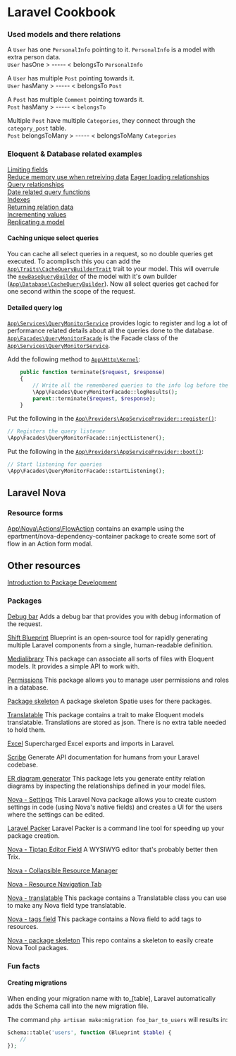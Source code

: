 # Laravel Cookbook

### Used models and there relations
A ```User``` has one ```PersonalInfo``` pointing to it. ```PersonalInfo``` is a model with extra person data.   
```User``` hasOne > ----- < belongsTo ```PersonalInfo```   

A ```User``` has multiple ```Post``` pointing towards it.   
```User``` hasMany > ----- < belongsTo ```Post```   

A ```Post``` has multiple ```Comment``` pointing towards it.   
```Post``` hasMany > ----- < ```belongsTo```   

Multiple ```Post``` have multiple ```Categories```, they connect through the ```category_post``` table.    
```Post``` belongsToMany > ----- < belongsToMany ```Categories``` 

### Eloquent & Database related examples
[Limiting fields](https://github.com/jivanrij/laravel-cookbook/blob/main/app/Services/PostService.php#L20)    
[Reduce memory use when retreiving data](https://github.com/jivanrij/laravel-cookbook/blob/main/tests/EloquentTest.php#L13)
[Eager loading relationships](https://github.com/jivanrij/laravel-cookbook/blob/main/app/Services/PostService.php#L27)    
[Query relationships](https://github.com/jivanrij/laravel-cookbook/blob/main/app/Services/PostService.php#L30)       
[Date related query functions](https://github.com/jivanrij/laravel-cookbook/blob/main/tests/EloquentTest.php#L25)    
[Indexes](https://github.com/jivanrij/laravel-cookbook/blob/main/app/Http/Controllers/PostController.php#L10)    
[Returning relation data](https://github.com/jivanrij/laravel-cookbook/blob/main/app/Models/Post.php#L40)    
[Incrementing values](https://github.com/jivanrij/laravel-cookbook/blob/main/tests/EloquentTest.php#L73)    
[Replicating a model](https://github.com/jivanrij/laravel-cookbook/blob/main/tests/EloquentTest.php#L86)    

#### Caching unique select queries

You can cache all select queries in a request, so no double queries get executed. To acomplisch this you can add the [```App\Traits\CacheQueryBuilderTrait```](https://github.com/jivanrij/laravel-cookbook/blob/main/app/Traits/CacheQueryBuilderTrait.php) trait to your model. This will overrule the [```newBaseQueryBuilder```](https://github.com/jivanrij/laravel-cookbook/blob/main/app/Traits/CacheQueryBuilderTrait.php#L14) of the model with it's own builder ([```App\Database\CacheQueryBuilder```](https://github.com/jivanrij/laravel-cookbook/blob/main/app/Database/CacheQueryBuilder.php)).
Now all select queries get cached for one second within the scope of the request.

#### Detailed query log

[```App\Services\QueryMonitorService```](https://github.com/jivanrij/laravel-cookbook/blob/main/app/Services/QueryMonitorService.php) provides logic to register and log a lot of performance related details about all the queries done to the database.    
[```App\Facades\QueryMonitorFacade```](https://github.com/jivanrij/laravel-cookbook/blob/main/app/Facades/QueryMonitorFacade.php) is the Facade class of the [```App\Services\QueryMonitorService```](https://github.com/jivanrij/laravel-cookbook/blob/main/app/Facades/QueryMonitorFacade.php). 


Add the following method to [```App\Http\Kernel```](https://github.com/jivanrij/laravel-cookbook/blob/main/app/Http/Kernel.php):
```php
    public function terminate($request, $response)
    {
        // Write all the remembered queries to the info log before the request exits.
        \App\Facades\QueryMonitorFacade::logResults();
        parent::terminate($request, $response);
    }
```


Put the following in the [```App\Providers\AppServiceProvider::register()```](https://github.com/jivanrij/laravel-cookbook/blob/main/app/Providers/AppServiceProvider.php#L17):
```php
// Registers the query listener
\App\Facades\QueryMonitorFacade::injectListener();
```

Put the following in the [```App\Providers\AppServiceProvider::boot()```](https://github.com/jivanrij/laravel-cookbook/blob/main/app/Providers/AppServiceProvider.php#L27):
```php
// Start listening for queries
\App\Facades\QueryMonitorFacade::startListening();
```

## Laravel Nova

### Resource forms
[App\Nova\Actions\FlowAction](https://github.com/jivanrij/laravel-cookbook/blob/main/app/Nova/Actions/FlowAction.php) contains an example using the epartment/nova-dependency-container package to create some sort of flow in an Action form modal.

## Other resources

[Introduction to Package Development](https://laravelpackage.com/)    

### Packages

[Debug bar](https://github.com/barryvdh/laravel-debugbar) Adds a debug bar that provides you with debug information of the request.

[Shift Blueprint](https://github.com/laravel-shift/blueprint) Blueprint is an open-source tool for rapidly generating multiple Laravel components from a single, human-readable definition.

[Medialibrary](https://github.com/spatie/laravel-medialibrary) This package can associate all sorts of files with Eloquent models. It provides a simple API to work with.

[Permissions](https://github.com/spatie/laravel-permission) This package allows you to manage user permissions and roles in a database.

[Package skeleton](https://github.com/spatie/package-skeleton-laravel) A package skeleton Spatie uses for there packages.

[Translatable](https://github.com/spatie/laravel-translatable) This package contains a trait to make Eloquent models translatable. Translations are stored as json. There is no extra table needed to hold them.

[Excel](https://laravel-excel.com/) Supercharged Excel exports and imports in Laravel.

[Scribe](https://github.com/knuckleswtf/scribe) Generate API documentation for humans from your Laravel codebase.

[ER diagram generator](https://github.com/beyondcode/laravel-er-diagram-generator) This package lets you generate entity relation diagrams by inspecting the relationships defined in your model files.

[Nova - Settings](https://github.com/optimistdigital/nova-settings) This Laravel Nova package allows you to create custom settings in code (using Nova's native fields) and creates a UI for the users where the settings can be edited.

[Laravel Packer](https://github.com/bitfumes/laravel-packer) Laravel Packer is a command line tool for speeding up your package creation.

[Nova - Tiptap Editor Field](https://github.com/manogi/nova-tiptap) A WYSIWYG editor that's probably better then Trix.

[Nova - Collapsible Resource Manager](https://github.com/dcasia/collapsible-resource-manager)

[Nova - Resource Navigation Tab](https://novapackages.com/packages/digital-creative/resource-navigation-tab)

[Nova - translatable](https://github.com/spatie/nova-translatable) This package contains a Translatable class you can use to make any Nova field type translatable.

[Nova - tags field](https://github.com/spatie/nova-tags-field) This package contains a Nova field to add tags to resources.

[Nova - package skeleton](https://github.com/spatie/skeleton-nova-tool) This repo contains a skeleton to easily create Nova Tool packages.

### Fun facts

#### Creating migrations
When ending your migration name with to_[table], Laravel automatically adds the Schema call into the new migration file.

The command ```php artisan make:migration foo_bar_to_users``` will results in:
```php
Schema::table('users', function (Blueprint $table) {
    //
});
```

